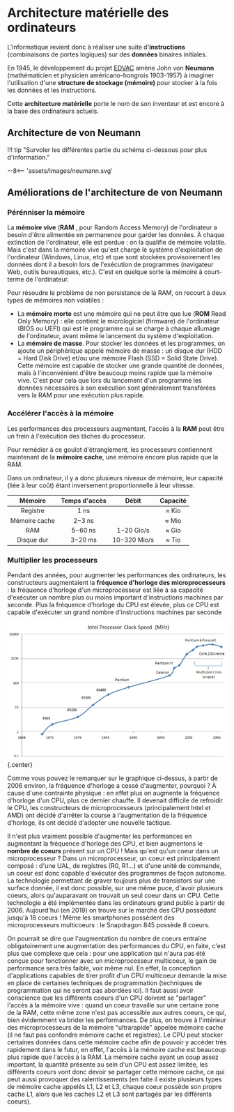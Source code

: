 # Architecture matérielle des ordinateurs

L'informatique revient donc à réaliser une suite d'**instructions** (combinaisons de portes logiques) sur des **données** binaires initiales.

En 1945, le développement du projet [EDVAC](https://fr.wikipedia.org/wiki/Electronic_Discrete_Variable_Automatic_Computer) amène  John von **Neumann** (mathématicien et physicien américano-hongrois 1903-1957) à imaginer l'utilisation d'une **structure de stockage (mémoire)** pour stocker à la fois les données et les instructions.

Cette **architecture matérielle** porte le nom de son inventeur et est encore à la base des ordinateurs actuels.


## Architecture de von Neumann

!!! tip "Survoler les différentes partie du schéma ci-dessous pour plus d'information."

<style>
.element:hover, .element:hover * {
  cursor: pointer;
}

svg {
   width: 100%;
}
.tooltip {
   color:black;
    position: absolute;
    padding: 6px;
    background-color: #f0f0f0;
    border: 1px solid #ccc;
    border-radius: 4px;
    font-size: 12px;
    pointer-events: none;
  } 

</style>

--8<-- 'assets/images/neumann.svg'


<script>
   $(document).ready( function(event) {
      const elements = document.querySelectorAll('.element');
      elements.forEach(element => {
         // Ajouter le gestionnaire d'événement pour la sortie de la souris
         element.addEventListener('mouseover', function(e) {
            const tooltip = document.createElement("div");
            tooltip.classList.add("tooltip");
            tooltip.style.left = (e.pageX+10) + "px";
            tooltip.style.top = (e.pageY+10) + "px";
            tooltip.innerHTML = element.querySelector('.description').innerHTML;
            document.body.appendChild(tooltip);
      });
      element.addEventListener('mousemove', function(e) {
            const tooltip = document.querySelector('.tooltip');
            tooltip.style.left = (e.pageX+10) + "px";
            tooltip.style.top = (e.pageY+10) + "px";
      });
      element.addEventListener('mouseout', function(e) {
            const tooltip = document.querySelector('.tooltip');
            tooltip.remove();
      });
      });
   });

</script>



## Améliorations de l'architecture de von Neumann

### Pérénniser la mémoire
La **mémoire vive** (**RAM** , pour Random Access Memory) de l'ordinateur a besoin d'être alimentée en permanence pour garder les données. À chaque extinction de l'ordinateur, elle est perdue : on la qualifie de mémoire volatile. Mais c'est dans la mémoire vive qu'est chargé le système d'exploitation de l'ordinateur (Windows, Linux, etc) et que sont stockées provisoirement les données dont il a besoin lors de l'exécution de programmes (navigateur Web, outils bureautiques, etc.). C'est en quelque sorte la mémoire à court-terme de l'ordinateur.

Pour résoudre le problème de non persistance de la RAM, on recourt à deux types de mémoires non volatiles :

- La **mémoire morte** est une mémoire qui ne peut être que lue (**ROM** Read Only Memory) : elle contient le micrologiciel (firmware) de l'ordinateur (BIOS ou UEFI) qui est le programme qui se charge à chaque allumage de l'ordinateur, avant même le lancement du système d'exploitation.
- La **mémoire de masse**. Pour stocker les données et les programmes, on ajoute un périphérique appelé mémoire de masse : un disque dur (HDD = Hard Disk Drive) et/ou une mémoire Flash (SSD = Solid State Drive). Cette mémoire est capable de stocker une grande quantité de données, mais à l'inconvénient d'être beaucoup moins rapide que la mémoire vive. C'est pour cela que lors du lancement d'un programme les données nécessaires à son exécution sont généralement transférées vers la RAM pour une exécution plus rapide.


### Accélérer l'accès à la mémoire
Les performances des processeurs augmentant, l'accès à la **RAM** peut être un frein à l'exécution des tâches du processeur.

Pour remédier à ce goulot d'étranglement, les processeurs contiennent maintenant de la **mémoire cache**, une mémoire encore plus rapide que la RAM.

Dans un ordinateur, il y a donc plusieurs niveaux de mémoire, leur capacité (liée à leur coût) étant inversement proportionnelle à leur vitesse.


|Mémoire |	Temps d'accès |	Débit 	| Capacité|
|:--:|:--:|:--:|:--:|  
Registre |	1 ns 	| |≈ Kio
Mémoire cache |	2−3 ns 	| |≈ Mio
RAM |	5−60 ns 	| 1−20 Gio/s |	≈ Gio
Disque dur |	3−20 ms 	| 10−320 Mio/s |	≈ Tio


### Multiplier les processeurs

Pendant des années, pour augmenter les performances des ordinateurs, les constructeurs augmentaient la **fréquence d'horloge des microprocesseurs** : la fréquence d'horloge d'un microprocesseur est liée à sa capacité d'exécuter un nombre plus ou moins important d'instructions machines par seconde. Plus la fréquence d'horloge du CPU est élevée, plus ce CPU est capable d'exécuter un grand nombre d'instructions machines par seconde 

![](/assets/images/clockspeeds.jpg){.center}

Comme vous pouvez le remarquer sur le graphique ci-dessus, à partir de 2006 environ, la fréquence d'horloge a cessé d'augmenter, pourquoi ? À cause d'une contrainte physique : en effet plus on augmente la fréquence d'horloge d'un CPU, plus ce dernier chauffe. Il devenait difficile de refroidir le CPU, les constructeurs de microprocesseurs (principalement Intel et AMD) ont décidé d'arrêter la course à l'augmentation de la fréquence d'horloge, ils ont décidé d'adopter une nouvelle tactique.


Il n'est plus vraiment possible d'augmenter les performances en augmentant la fréquence d'horloge des CPU, et bien augmentons le **nombre de coeurs** présent sur un CPU ! Mais qu'est qu'un coeur dans un microprocesseur ? Dans un microprocesseur, un coeur est principalement composé : d'une UAL, de registres (R0, R1...) et d'une unité de commande, un coeur est donc capable d'exécuter des programmes de façon autonome. La technologie permettant de graver toujours plus de transistors sur une surface donnée, il est donc possible, sur une même puce, d'avoir plusieurs coeurs, alors qu'auparavant on trouvait un seul coeur dans un CPU. Cette technologie a été implémentée dans les ordinateurs grand public à partir de 2006. Aujourd'hui (en 2019) on trouve sur le marché des CPU possédant jusqu'à 18 coeurs ! Même les smartphones possèdent des microprocesseurs multicoeurs : le Snapdragon 845 possède 8 coeurs.

On pourrait se dire que l'augmentation du nombre de coeurs entraîne obligatoirement une augmentation des performances du CPU, en faite, c'est plus que complexe que cela : pour une application qui n'aura pas été conçue pour fonctionner avec un microprocesseur multicoeur, le gain de performance sera très faible, voir même nul. En effet, la conception d'applications capables de tirer profit d'un CPU multicoeur demande la mise en place de certaines techniques de programmation (techniques de programmation qui ne seront pas abordées ici). Il faut aussi avoir conscience que les différents coeurs d'un CPU doivent se "partager" l'accès à la mémoire vive : quand un coeur travaille sur une certaine zone de la RAM, cette même zone n'est pas accessible aux autres coeurs, ce qui, bien évidemment va brider les performances. De plus, on trouve à l'intérieur des microprocesseurs de la mémoire "ultrarapide" appelée mémoire cache (il ne faut pas confondre mémoire cache et registres). Le CPU peut stocker certaines données dans cette mémoire cache afin de pouvoir y accéder très rapidement dans le futur, en effet, l'accès à la mémoire cache est beaucoup plus rapide que l'accès à la RAM. La mémoire cache ayant un coup assez important, la quantité présente au sein d'un CPU est assez limitée, les différents coeurs vont donc devoir se partager cette mémoire cache, ce qui peut aussi provoquer des ralentissements (en faite il existe plusieurs types de mémoire cache appelés L1, L2 et L3, chaque coeur possède son propre cache L1, alors que les caches L2 et L3 sont partagés par les différents coeurs).